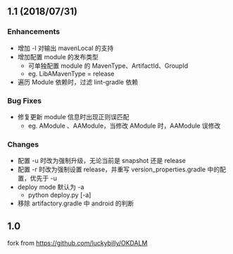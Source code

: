## 1.1 (2018/07/31)
### Enhancements
- 增加 -l 对输出 mavenLocal 的支持
- 增加配置 module 的发布类型
  - 可单独配置 module 的 MavenType、ArtifactId、GroupId
  - eg. LibAMavenType = release
- 遍历 Module 依赖时，过滤 lint-gradle 依赖

### Bug Fixes
- 修复更新 module 信息时出现正则误匹配
  - eg. AModule 、AAModule，当修改 AModule 时，AAModule 误修改

### Changes
- 配置 -u 时改为强制升级，无论当前是 snapshot 还是 release
- 配置 -r 时改为强制设置 release，并重写 version_properties.gradle 中的配置，优先于 -u
- deploy mode 默认为 -a
  - python deploy.py [-a]
- 移除 artifactory.gradle 中 android 的判断

## 1.0 
  fork from https://github.com/luckybilly/OKDALM 